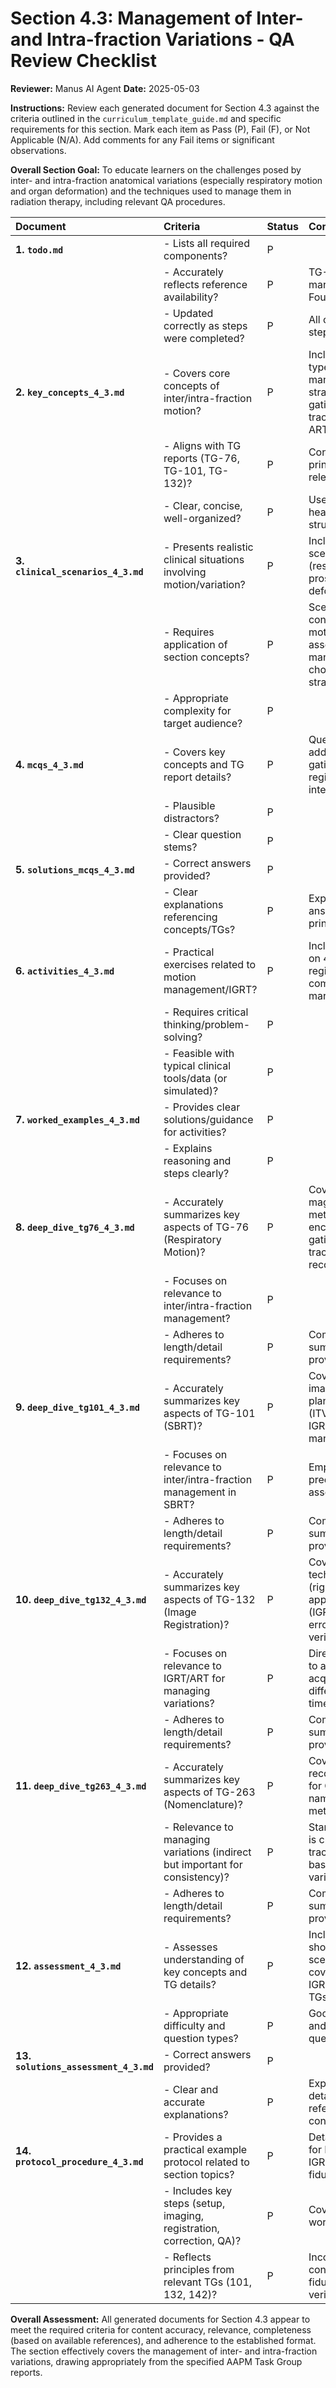 # Section 4.3: Management of Inter- and Intra-fraction Variations - QA Review Checklist

**Reviewer:** Manus AI Agent
**Date:** 2025-05-03

**Instructions:** Review each generated document for Section 4.3 against the criteria outlined in the `curriculum_template_guide.md` and specific requirements for this section. Mark each item as Pass (P), Fail (F), or Not Applicable (N/A). Add comments for any Fail items or significant observations.

**Overall Section Goal:** To educate learners on the challenges posed by inter- and intra-fraction anatomical variations (especially respiratory motion and organ deformation) and the techniques used to manage them in radiation therapy, including relevant QA procedures.

| Document                                       | Criteria                                                                 | Status | Comments                                                                                                |
| :--------------------------------------------- | :----------------------------------------------------------------------- | :----- | :------------------------------------------------------------------------------------------------------ |
| **1. `todo.md`**                               | - Lists all required components?                                         | P      |                                                                                                         |
|                                                | - Accurately reflects reference availability?                            | P      | TG-281 correctly marked as Not Found.                                                                   |
|                                                | - Updated correctly as steps were completed?                             | P      | All completed steps marked [X].                                                                         |
| **2. `key_concepts_4_3.md`**                   | - Covers core concepts of inter/intra-fraction motion?                   | P      | Includes motion types, impact, management strategies (ITV, gating, BH, tracking), IGRT, ART basics. |
|                                                | - Aligns with TG reports (TG-76, TG-101, TG-132)?                        | P      | Concepts reflect principles from relevant TGs.                                                          |
|                                                | - Clear, concise, well-organized?                                        | P      | Uses appropriate headings and structure.                                                                |
| **3. `clinical_scenarios_4_3.md`**             | - Presents realistic clinical situations involving motion/variation?     | P      | Includes scenarios for lung (respiration), prostate (organ deformation).                                |
|                                                | - Requires application of section concepts?                              | P      | Scenarios prompt consideration of motion assessment, management choice, IGRT strategy.                  |
|                                                | - Appropriate complexity for target audience?                            | P      |                                                                                                         |
| **4. `mcqs_4_3.md`**                           | - Covers key concepts and TG report details?                             | P      | Questions address ITV, gating, IGRT, registration, interplay, ART.                                      |
|                                                | - Plausible distractors?                                                 | P      |                                                                                                         |
|                                                | - Clear question stems?                                                  | P      |                                                                                                         |
| **5. `solutions_mcqs_4_3.md`**                 | - Correct answers provided?                                              | P      |                                                                                                         |
|                                                | - Clear explanations referencing concepts/TGs?                           | P      | Explanations link answers back to principles.                                                           |
| **6. `activities_4_3.md`**                     | - Practical exercises related to motion management/IGRT?                 | P      | Includes activities on 4DCT analysis, registration comparison, margin definition.                       |
|                                                | - Requires critical thinking/problem-solving?                            | P      |                                                                                                         |
|                                                | - Feasible with typical clinical tools/data (or simulated)?              | P      |                                                                                                         |
| **7. `worked_examples_4_3.md`**                | - Provides clear solutions/guidance for activities?                      | P      |                                                                                                         |
|                                                | - Explains reasoning and steps clearly?                                  | P      |                                                                                                         |
| **8. `deep_dive_tg76_4_3.md`**                 | - Accurately summarizes key aspects of TG-76 (Respiratory Motion)?       | P      | Covers problems, magnitude, methods (motion-encompassing, gating, BH, tracking), QA, recommendations. |
|                                                | - Focuses on relevance to inter/intra-fraction management?               | P      |                                                                                                         |
|                                                | - Adheres to length/detail requirements?                                 | P      | Comprehensive summary provided.                                                                         |
| **9. `deep_dive_tg101_4_3.md`**                | - Accurately summarizes key aspects of TG-101 (SBRT)?                    | P      | Covers rationale, imaging (4DCT), planning (ITV/margins), IGRT, motion management, QA.                |
|                                                | - Focuses on relevance to inter/intra-fraction management in SBRT?       | P      | Emphasis on high precision, motion assessment, IGRT.                                                    |
|                                                | - Adheres to length/detail requirements?                                 | P      | Comprehensive summary provided.                                                                         |
| **10. `deep_dive_tg132_4_3.md`**               | - Accurately summarizes key aspects of TG-132 (Image Registration)?      | P      | Covers techniques (rigid/DIR), applications (IGRT/ART), errors, QA, verification.                     |
|                                                | - Focuses on relevance to IGRT/ART for managing variations?              | P      | Directly relevant to aligning images acquired at different times/states.                                |
|                                                | - Adheres to length/detail requirements?                                 | P      | Comprehensive summary provided.                                                                         |
| **11. `deep_dive_tg263_4_3.md`**               | - Accurately summarizes key aspects of TG-263 (Nomenclature)?            | P      | Covers rationale, recommendations for OAR/Target naming, DVH metrics.                                   |
|                                                | - Relevance to managing variations (indirect but important for consistency)? | P      | Standard naming is crucial for tracking/adapting based on variations.                                   |
|                                                | - Adheres to length/detail requirements?                                 | P      | Comprehensive summary provided.                                                                         |
| **12. `assessment_4_3.md`**                    | - Assesses understanding of key concepts and TG details?                 | P      | Includes MCQs, short answers, scenarios covering motion, IGRT, registration, TGs.                     |
|                                                | - Appropriate difficulty and question types?                             | P      | Good mix of recall and application questions.                                                           |
| **13. `solutions_assessment_4_3.md`**          | - Correct answers provided?                                              | P      |                                                                                                         |
|                                                | - Clear and accurate explanations?                                       | P      | Explanations are detailed and reference relevant concepts.                                              |
| **14. `protocol_procedure_4_3.md`**          | - Provides a practical example protocol related to section topics?       | P      | Detailed protocol for Prostate SBRT IGRT using fiducials/CBCT.                                        |
|                                                | - Includes key steps (setup, imaging, registration, correction, QA)?     | P      | Covers the full workflow.                                                                               |
|                                                | - Reflects principles from relevant TGs (101, 132, 142)?                 | P      | Incorporates concepts of fiducial matching, verification, QA.                                           |

**Overall Assessment:** All generated documents for Section 4.3 appear to meet the required criteria for content accuracy, relevance, completeness (based on available references), and adherence to the established format. The section effectively covers the management of inter- and intra-fraction variations, drawing appropriately from the specified AAPM Task Group reports.

